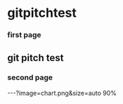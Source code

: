 # gitpitchtest

### first page

git pitch test
---

### second page

---?image=chart.png&size=auto 90%
